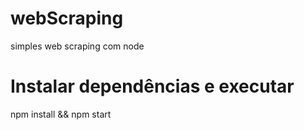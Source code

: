 # webScraping
simples web scraping com node
# Instalar dependências e executar
npm install && npm start
